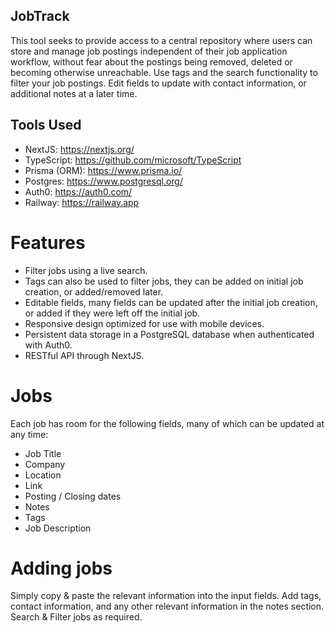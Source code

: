## JobTrack

This tool seeks to provide access to a central repository where users can store and manage job postings independent of their job application workflow, without fear about the postings being removed, deleted or becoming otherwise unreachable.
Use tags and the search functionality to filter your job postings.
Edit fields to update with contact information, or additional notes at a later time.

## Tools Used
 - NextJS: https://nextjs.org/
 - TypeScript: https://github.com/microsoft/TypeScript
 - Prisma (ORM): https://www.prisma.io/
 - Postgres: https://www.postgresql.org/
 - Auth0: https://auth0.com/
 - Railway: https://railway.app

# Features

 - Filter jobs using a live search.
 - Tags can also be used to filter jobs, they can be added on initial job creation, or added/removed later.
 - Editable fields, many fields can be updated after the initial job creation, or added if they were left off the initial job.
 - Responsive design optimized for use with mobile devices.
 - Persistent data storage in a PostgreSQL database when authenticated with Auth0.
 - RESTful API through NextJS.

# Jobs

Each job has room for the following fields, many of which can be updated at any time:

 - Job Title
 - Company
 - Location
 - Link
 - Posting / Closing dates
 - Notes
 - Tags
 - Job Description

# Adding jobs

Simply copy & paste the relevant information into the input fields.
Add tags, contact information, and any other relevant information in the notes section.
Search & Filter jobs as required.
